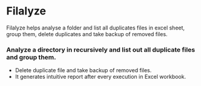 # Filalyze
Filalyze helps analyse a folder and list all duplicates files in excel sheet, group them, delete duplicates and take backup of removed files.

### Analyze a directory in recursively and list out all duplicate files and group them.
- Delete duplicate file and take backup of removed files.
- It generates intuitive report after every execution in Excel workbook.
